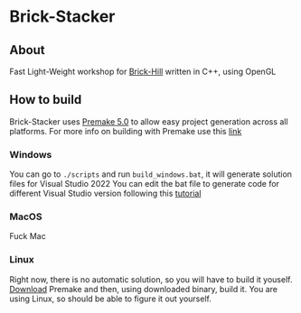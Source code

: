 # Brick-Stacker
## About
Fast Light-Weight workshop for [Brick-Hill](https://www.brick-hill.com) written in C++, using OpenGL

## How to build
Brick-Stacker uses [Premake 5.0](https://premake.github.io) to allow easy project generation across all platforms.
For more info on building with Premake use this [link](https://premake.github.io/docs/Using-Premake)
### Windows
You can go to `./scripts` and run `build_windows.bat`, it will generate solution files for Visual Studio 2022
You can edit the bat file to generate code for different Visual Studio version following this [tutorial](https://premake.github.io/docs/Using-Premake)
### MacOS
Fuck Mac
### Linux
Right now, there is no automatic solution, so you will have to build it youself.
[Download](https://premake.github.io/download) Premake and then, using downloaded binary, build it.
You are using Linux, so should be able to figure it out yourself.

